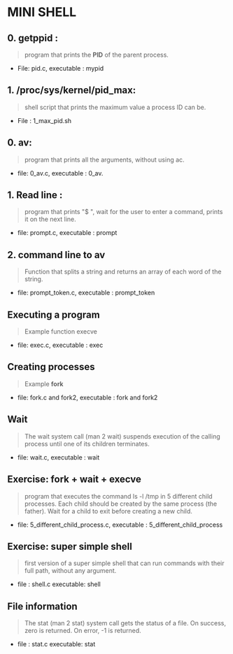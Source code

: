 # MINI SHELL

## 0. getppid : 
> program that prints the **PID** of the parent process. 
- File: pid.c,  executable : mypid

## 1. /proc/sys/kernel/pid_max:
> shell script that prints the maximum value a process ID can be.
- File : 1_max_pid.sh

## 0. av:
> program that prints all the arguments, without using ac.
- file: 0_av.c, executable : 0_av.

## 1. Read line : 
> program that prints "$ ", wait for the user to enter a command, prints it on the next line.
- file: prompt.c, executable : prompt

## 2. command line to av
>Function that splits a string and returns an array of each word of the string.
- file: prompt_token.c, executable : prompt_token

## Executing a program
> Example function execve
- file: exec.c, executable : exec

## Creating processes
> Example **fork**
- file: fork.c and fork2, executable : fork and fork2

## Wait
> The wait system call (man 2 wait) suspends execution of the calling process until one of its children terminates.
- file: wait.c, executable : wait

## Exercise: fork + wait + execve
> program that executes the command ls -l /tmp in 5 different child processes. Each child should be created by the same process (the father). Wait for a child to exit before creating a new child.
- file: 5_different_child_process.c, executable : 5_different_child_process

## Exercise: super simple shell
> first version of a super simple shell that can run commands with their full path, without any argument.
- file : shell.c executable: shell
## File information
> The stat (man 2 stat) system call gets the status of a file. On success, zero is returned. On error, -1 is returned.
- file : stat.c executable: stat

